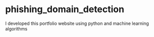 # phishing_domain_detection
I developed this portfolio website using python and machine learning algorithms
